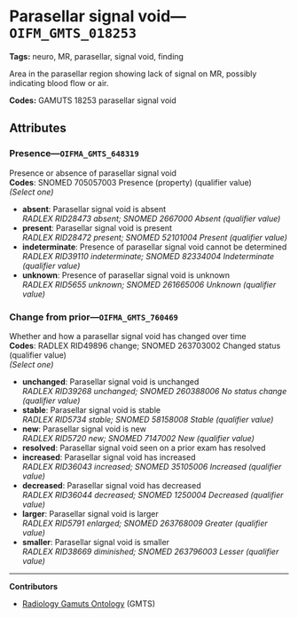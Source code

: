 # Parasellar signal void—`OIFM_GMTS_018253`

**Tags:** neuro, MR, parasellar, signal void, finding

Area in the parasellar region showing lack of signal on MR, possibly indicating blood flow or air.

**Codes:** GAMUTS 18253 parasellar signal void

## Attributes

### Presence—`OIFMA_GMTS_648319`

Presence or absence of parasellar signal void  
**Codes**: SNOMED 705057003 Presence (property) (qualifier value)  
*(Select one)*

- **absent**: Parasellar signal void is absent  
_RADLEX RID28473 absent; SNOMED 2667000 Absent (qualifier value)_
- **present**: Parasellar signal void is present  
_RADLEX RID28472 present; SNOMED 52101004 Present (qualifier value)_
- **indeterminate**: Presence of parasellar signal void cannot be determined  
_RADLEX RID39110 indeterminate; SNOMED 82334004 Indeterminate (qualifier value)_
- **unknown**: Presence of parasellar signal void is unknown  
_RADLEX RID5655 unknown; SNOMED 261665006 Unknown (qualifier value)_

### Change from prior—`OIFMA_GMTS_760469`

Whether and how a parasellar signal void has changed over time  
**Codes**: RADLEX RID49896 change; SNOMED 263703002 Changed status (qualifier value)  
*(Select one)*

- **unchanged**: Parasellar signal void is unchanged  
_RADLEX RID39268 unchanged; SNOMED 260388006 No status change (qualifier value)_
- **stable**: Parasellar signal void is stable  
_RADLEX RID5734 stable; SNOMED 58158008 Stable (qualifier value)_
- **new**: Parasellar signal void is new  
_RADLEX RID5720 new; SNOMED 7147002 New (qualifier value)_
- **resolved**: Parasellar signal void seen on a prior exam has resolved  
- **increased**: Parasellar signal void has increased  
_RADLEX RID36043 increased; SNOMED 35105006 Increased (qualifier value)_
- **decreased**: Parasellar signal void has decreased  
_RADLEX RID36044 decreased; SNOMED 1250004 Decreased (qualifier value)_
- **larger**: Parasellar signal void is larger  
_RADLEX RID5791 enlarged; SNOMED 263768009 Greater (qualifier value)_
- **smaller**: Parasellar signal void is smaller  
_RADLEX RID38669 diminished; SNOMED 263796003 Lesser (qualifier value)_

---

**Contributors**

- [Radiology Gamuts Ontology](https://gamuts.net/) (GMTS)